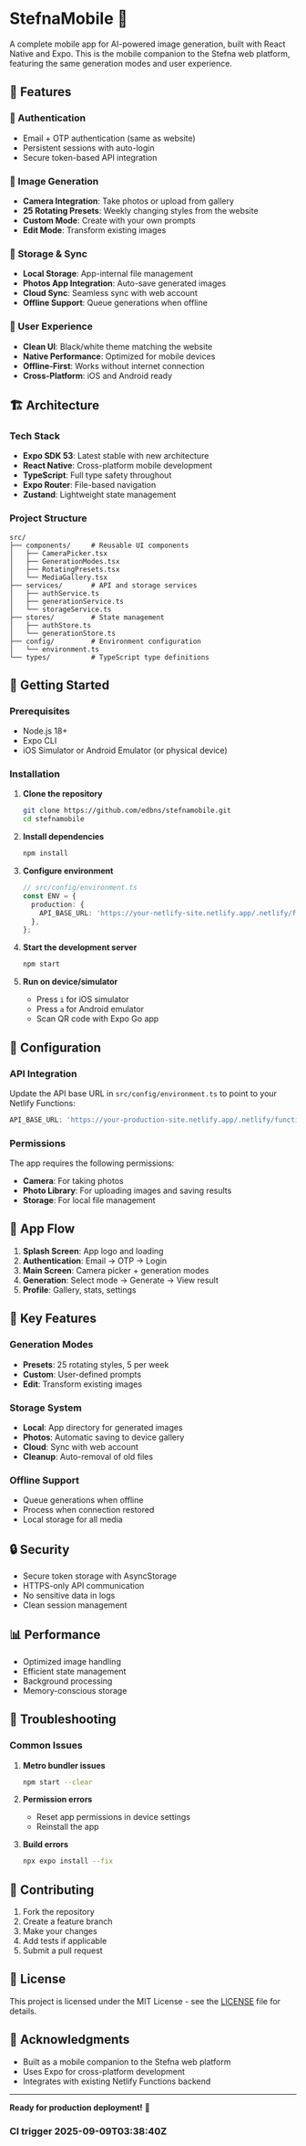# StefnaMobile 📱

A complete mobile app for AI-powered image generation, built with React Native and Expo. This is the mobile companion to the Stefna web platform, featuring the same generation modes and user experience.

## 🚀 Features

### 🔐 Authentication
- Email + OTP authentication (same as website)
- Persistent sessions with auto-login
- Secure token-based API integration

### 📸 Image Generation
- **Camera Integration**: Take photos or upload from gallery
- **25 Rotating Presets**: Weekly changing styles from the website
- **Custom Mode**: Create with your own prompts
- **Edit Mode**: Transform existing images

### 💾 Storage & Sync
- **Local Storage**: App-internal file management
- **Photos App Integration**: Auto-save generated images
- **Cloud Sync**: Seamless sync with web account
- **Offline Support**: Queue generations when offline

### 🎨 User Experience
- **Clean UI**: Black/white theme matching the website
- **Native Performance**: Optimized for mobile devices
- **Offline-First**: Works without internet connection
- **Cross-Platform**: iOS and Android ready

## 🏗️ Architecture

### Tech Stack
- **Expo SDK 53**: Latest stable with new architecture
- **React Native**: Cross-platform mobile development
- **TypeScript**: Full type safety throughout
- **Expo Router**: File-based navigation
- **Zustand**: Lightweight state management

### Project Structure
```
src/
├── components/     # Reusable UI components
│   ├── CameraPicker.tsx
│   ├── GenerationModes.tsx
│   ├── RotatingPresets.tsx
│   └── MediaGallery.tsx
├── services/       # API and storage services
│   ├── authService.ts
│   ├── generationService.ts
│   └── storageService.ts
├── stores/         # State management
│   ├── authStore.ts
│   └── generationStore.ts
├── config/         # Environment configuration
│   └── environment.ts
└── types/          # TypeScript type definitions
```

## 🚀 Getting Started

### Prerequisites
- Node.js 18+
- Expo CLI
- iOS Simulator or Android Emulator (or physical device)

### Installation

1. **Clone the repository**
   ```bash
   git clone https://github.com/edbns/stefnamobile.git
   cd stefnamobile
   ```

2. **Install dependencies**
   ```bash
   npm install
   ```

3. **Configure environment**
   ```typescript
   // src/config/environment.ts
   const ENV = {
     production: {
       API_BASE_URL: 'https://your-netlify-site.netlify.app/.netlify/functions',
     },
   };
   ```

4. **Start the development server**
   ```bash
   npm start
   ```

5. **Run on device/simulator**
   - Press `i` for iOS simulator
   - Press `a` for Android emulator
   - Scan QR code with Expo Go app

## 🔧 Configuration

### API Integration
Update the API base URL in `src/config/environment.ts` to point to your Netlify Functions:

```typescript
API_BASE_URL: 'https://your-production-site.netlify.app/.netlify/functions'
```

### Permissions
The app requires the following permissions:
- **Camera**: For taking photos
- **Photo Library**: For uploading images and saving results
- **Storage**: For local file management

## 📱 App Flow

1. **Splash Screen**: App logo and loading
2. **Authentication**: Email → OTP → Login
3. **Main Screen**: Camera picker + generation modes
4. **Generation**: Select mode → Generate → View result
5. **Profile**: Gallery, stats, settings

## 🎯 Key Features

### Generation Modes
- **Presets**: 25 rotating styles, 5 per week
- **Custom**: User-defined prompts
- **Edit**: Transform existing images

### Storage System
- **Local**: App directory for generated images
- **Photos**: Automatic saving to device gallery
- **Cloud**: Sync with web account
- **Cleanup**: Auto-removal of old files

### Offline Support
- Queue generations when offline
- Process when connection restored
- Local storage for all media

## 🔒 Security

- Secure token storage with AsyncStorage
- HTTPS-only API communication
- No sensitive data in logs
- Clean session management

## 📊 Performance

- Optimized image handling
- Efficient state management
- Background processing
- Memory-conscious storage

## 🐛 Troubleshooting

### Common Issues

1. **Metro bundler issues**
   ```bash
   npm start --clear
   ```

2. **Permission errors**
   - Reset app permissions in device settings
   - Reinstall the app

3. **Build errors**
   ```bash
   npx expo install --fix
   ```

## 🤝 Contributing

1. Fork the repository
2. Create a feature branch
3. Make your changes
4. Add tests if applicable
5. Submit a pull request

## 📄 License

This project is licensed under the MIT License - see the [LICENSE](LICENSE) file for details.

## 🙏 Acknowledgments

- Built as a mobile companion to the Stefna web platform
- Uses Expo for cross-platform development
- Integrates with existing Netlify Functions backend

---

**Ready for production deployment!** 🚀

### CI trigger 2025-09-09T03:38:40Z
